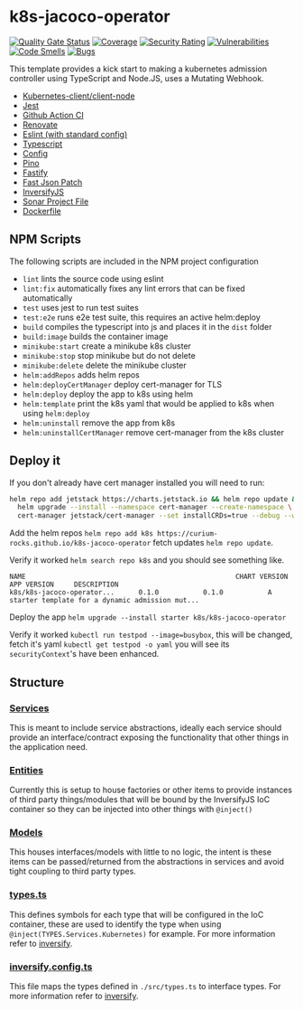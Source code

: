 # k8s-jacoco-operator
[![Quality Gate Status](https://sonarcloud.io/api/project_badges/measure?project=curium-rocks_k8s-jacoco-operator&metric=alert_status)](https://sonarcloud.io/summary/new_code?id=curium-rocks_k8s-jacoco-operator) [![Coverage](https://sonarcloud.io/api/project_badges/measure?project=curium-rocks_k8s-jacoco-operator&metric=coverage)](https://sonarcloud.io/summary/new_code?id=curium-rocks_k8s-jacoco-operator) [![Security Rating](https://sonarcloud.io/api/project_badges/measure?project=curium-rocks_k8s-jacoco-operator&metric=security_rating)](https://sonarcloud.io/summary/new_code?id=curium-rocks_k8s-jacoco-operator) [![Vulnerabilities](https://sonarcloud.io/api/project_badges/measure?project=curium-rocks_k8s-jacoco-operator&metric=vulnerabilities)](https://sonarcloud.io/summary/new_code?id=curium-rocks_k8s-jacoco-operator) [![Code Smells](https://sonarcloud.io/api/project_badges/measure?project=curium-rocks_k8s-jacoco-operator&metric=code_smells)](https://sonarcloud.io/summary/new_code?id=curium-rocks_k8s-jacoco-operator) [![Bugs](https://sonarcloud.io/api/project_badges/measure?project=curium-rocks_k8s-jacoco-operator&metric=bugs)](https://sonarcloud.io/summary/new_code?id=curium-rocks_k8s-jacoco-operator)

This template provides a kick start to making a kubernetes admission controller using TypeScript and Node.JS, uses a Mutating Webhook.
- [Kubernetes-client/client-node](https://github.com/kubernetes-client/javascript)
- [Jest](https://github.com/facebook/jest)
- [Github Action CI](.github/workflows/ci.yaml)
- [Renovate](https://github.com/renovatebot/renovate)
- [Eslint (with standard config)](https://github.com/standard/eslint-config-standard)
- [Typescript](https://github.com/Microsoft/TypeScript)
- [Config](https://github.com/node-config/node-config)
- [Pino](https://github.com/pinojs/pino)
- [Fastify](https://github.com/fastify/fastify)
- [Fast Json Patch](https://github.com/Starcounter-Jack/JSON-Patch)
- [InversifyJS](https://github.com/inversify/InversifyJS)
- [Sonar Project File](./sonar-project.properties)
- [Dockerfile](./Dockerfile)


## NPM Scripts
The following scripts are included in the NPM project configuration
- `lint` lints the source code using eslint
- `lint:fix` automatically fixes any lint errors that can be fixed automatically
- `test` uses jest to run test suites
- `test:e2e` runs e2e test suite, this requires an active helm:deploy
- `build` compiles the typescript into js and places it in the `dist` folder
- `build:image` builds the container image
- `minikube:start` create a minikube k8s cluster
- `minikube:stop` stop minikube but do not delete
- `minikube:delete` delete the minikube cluster
- `helm:addRepos` adds helm repos
- `helm:deployCertManager` deploy cert-manager for TLS
- `helm:deploy` deploy the app to k8s using helm
- `helm:template` print the k8s yaml that would be applied to k8s when using `helm:deploy`
- `helm:uninstall` remove the app from k8s
- `helm:uninstallCertManager` remove cert-manager from the k8s cluster

## Deploy it
If you don't already have cert manager installed you will need to run:

``` bash
helm repo add jetstack https://charts.jetstack.io && helm repo update && \
  helm upgrade --install --namespace cert-manager --create-namespace \
  cert-manager jetstack/cert-manager --set installCRDs=true --debug --wait
```

Add the helm repos `helm repo add k8s https://curium-rocks.github.io/k8s-jacoco-operator` fetch updates `helm repo update`. 

Verify it worked `helm search repo k8s` and you should see something like.

```
NAME                                                    CHART VERSION   APP VERSION     DESCRIPTION                                       
k8s/k8s-jacoco-operator...      0.1.0           0.1.0           A starter template for a dynamic admission mut...
```

Deploy the app `helm upgrade --install starter k8s/k8s-jacoco-operator`

Verify it worked `kubectl run testpod --image=busybox`, this will be changed, fetch it's yaml `kubectl get testpod -o yaml` you will see its `securityContext`'s have been enhanced.


## Structure
### [Services](./src/services/)
This is meant to include service abstractions, ideally each service should provide an interface/contract 
exposing the functionality that other things in the application need.
### [Entities](./src/entities/)
Currently this is setup to house factories or other items to provide instances of third party things/modules that will be bound by the InversifyJS IoC container so they can be injected into other things with `@inject()`

### [Models](./src/models/)
This houses interfaces/models with little to no logic, the intent is these items can be passed/returned from the abstractions in services and avoid tight coupling to third party types.

### [types.ts](./src/types.ts)
This defines symbols for each type that will be configured in the IoC container, these are used to identify the type when using `@inject(TYPES.Services.Kubernetes)` for example. For more information refer to [inversify](https://github.com/inversify/InversifyJS).


### [inversify.config.ts](./src/inversify.config.ts)
This file maps the types defined in `./src/types.ts` to interface types. For more information refer to [inversify](https://github.com/inversify/InversifyJS).
